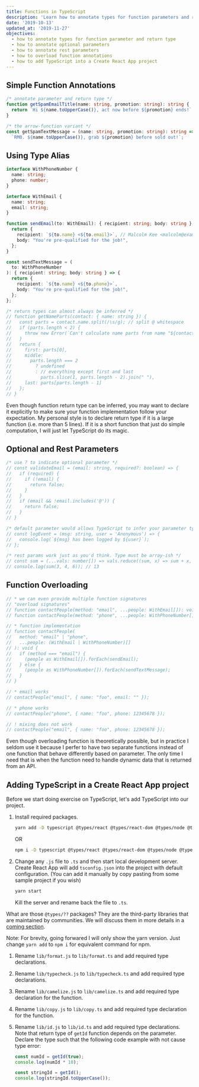 ```yaml
---
title: Functions in TypeScript
description: 'Learn how to annotate types for function parameters and returns.'
date: '2019-10-13'
updated_at: '2019-11-27'
objectives:
  - how to annotate types for function parameter and return type
  - how to annotate optional parameters
  - how to annotate rest parameters
  - how to overload function annotations
  - how to add TypeScript into a Create React App project
---
```


## Simple Function Annotations

```ts live
/* annotate parameter and return type */
function getSpamEmailTitle(name: string, promotion: string): string {
  return `Hi ${name.toUpperCase()}, act now before ${promotion} ends!`;
}

/* the arrow-function variant */
const getSpamTextMessage = (name: string, promotion: string): string =>
  `RM0. ${name.toUpperCase()}, grab ${promotion} before sold out!`;
```

## Using Type Alias

```ts live
interface WithPhoneNumber {
  name: string;
  phone: number;
}

interface WithEmail {
  name: string;
  email: string;
}

function sendEmail(to: WithEmail): { recipient: string; body: string } {
  return {
    recipient: `${to.name} <${to.email}>`, // Malcolm Kee <malcolm@example.com>
    body: "You're pre-qualified for the job!",
  };
}

const sendTextMessage = (
  to: WithPhoneNumber
): { recipient: string; body: string } => {
  return {
    recipient: `${to.name} <${to.phone}>`,
    body: "You're pre-qualified for the job!",
  };
};

/* return types can almost always be inferred */
// function getNameParts(contact: { name: string }) {
//   const parts = contact.name.split(/\s/g); // split @ whitespace
//   if (parts.length < 2) {
//     throw new Error(`Can't calculate name parts from name "${contact.name}"`);
//   }
//   return {
//     first: parts[0],
//     middle:
//       parts.length === 2
//         ? undefined
//         : // everything except first and last
//           parts.slice(1, parts.length - 2).join(" "),
//     last: parts[parts.length - 1]
//   };
// }
```

Even though function return type can be inferred, you may want to declare it explicitly to make sure your function implementation follow your expectation. My personal style is to declare return type if it is a large function (i.e. more than 5 lines). If it is a short function that just do simple computation, I will just let TypeScript do its magic.

## Optional and Rest Parameters

```ts live
/* use ? to indicate optional parameter */
// const validateEmail = (email: string, required?: boolean) => {
//   if (required) {
//     if (!email) {
//       return false;
//     }
//   }
//   if (email && !email.includes('@')) {
//     return false;
//   }
// }

/* default parameter would allows TypeScript to infer your parameter type */
// const logEvent = (msg: string, user = 'Anonymous') => {
//   console.log(`${msg} has been logged by ${user}`);
// };

/* rest params work just as you'd think. Type must be array-ish */
// const sum = (...vals: number[]) => vals.reduce((sum, x) => sum + x, 0);
// console.log(sum(3, 4, 6)); // 13
```

## Function Overloading

```ts live
// * we can even provide multiple function signatures
// "overload signatures"
// function contactPeople(method: "email", ...people: WithEmail[]): void;
// function contactPeople(method: "phone", ...people: WithPhoneNumber[]): void;

// * function implementation
// function contactPeople(
//   method: "email" | "phone",
//   ...people: (WithEmail | WithPhoneNumber)[]
// ): void {
//   if (method === "email") {
//     (people as WithEmail[]).forEach(sendEmail);
//   } else {
//     (people as WithPhoneNumber[]).forEach(sendTextMessage);
//   }
// }

// * email works
// contactPeople("email", { name: "foo", email: "" });

// * phone works
// contactPeople("phone", { name: "foo", phone: 12345678 });

// ! mixing does not work
// contactPeople("email", { name: "foo", phone: 12345678 });
```

Even though overloading function is theoretically possible, but in practice I seldom use it because I perfer to have two separate functions instead of one function that behave differently based on parameter. The only time I need that is when the function need to handle dynamic data that is returned from an API.

## Adding TypeScript in a Create React App project

Before we start doing exercise on TypeScript, let's add TypeScript into our project.

1. Install required packages.

   ```bash
   yarn add -D typescript @types/react @types/react-dom @types/node @types/jest @types/classnames
   ```

   OR

   ```bash
   npm i -D typescript @types/react @types/react-dom @types/node @types/jest @types/classnames
   ```

2. Change any `.js` file to `.ts` and then start local development server. Create React App will add `tsconfig.json` into the project with default configuration. (You can add it manually by copy pasting from some sample project if you wish)

   ```bash
   yarn start
   ```

   Kill the server and rename back the file to `.ts`.

<aside>

What are those `@types/??` packages? They are the third-party libraries that are maintained by communities. We will discuss them in more details in a [coming section](/typescript-for-react-developer/using-third-party-types#using-types-from-typescript-and-libraries).

</aside>

Note: For brevity, going forwared I will only show the yarn version. Just change `yarn add` to `npm i` for equivalent command for npm.

<Exercise title="Do It: Convert JavaScript to TypeScript">

1. Rename `lib/format.js` to `lib/format.ts` and add required type declarations.
1. Rename `lib/typecheck.js` to `lib/typecheck.ts` and add required type declarations.
1. Rename `lib/camelize.js` to `lib/camelize.ts` and add required type declaration for the function.
1. Rename `lib/copy.js` to `lib/copy.ts` and add required type declaration for the function.
1. Rename `lib/id.js` to `lib/id.ts` and add required type declarations. Note that return type of `getId` function depends on the parameter. Declare the type such that the following code example with not cause type error:

   ```ts
   const numId = getId(true);
   console.log(numId * 10);

   const stringId = getId();
   console.log(stringId.toUpperCase());
   ```

</Exercise>
